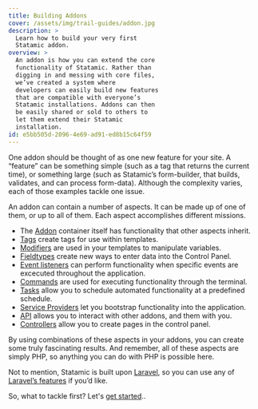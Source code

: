 ```yaml
---
title: Building Addons
cover: /assets/img/trail-guides/addon.jpg
description: >
  Learn how to build your very first
  Statamic addon.
overview: >
  An addon is how you can extend the core
  functionality of Statamic. Rather than
  digging in and messing with core files,
  we’ve created a system where
  developers can easily build new features
  that are compatible with everyone’s
  Statamic installations. Addons can then
  be easily shared or sold to others to
  let them extend their Statamic
  installation.
id: e5bb505d-2096-4e69-ad91-ed8b15c64f59
---
```

One addon should be thought of as one new feature for your site. A “feature” can be something simple (such as a tag that returns the current time), or something large (such as Statamic’s form-builder, that builds, validates, and can process form-data). Although the complexity varies, each of those examples tackle one issue.

An addon can contain a number of aspects. It can be made up of one of them, or up to all of them. Each aspect accomplishes different missions.

- The [Addon][addon] container itself has functionality that other aspects inherit.
- [Tags][tags] create tags for use within templates.
- [Modifiers][modifiers] are used in your templates to manipulate variables.
- [Fieldtypes][fieldtypes] create new ways to enter data into the Control Panel.
- [Event listeners][event-listeners] can perform functionality when specific events are excecuted throughout the application.
- [Commands][commands] are used for executing functionality through the terminal.
- [Tasks][tasks] allow you to schedule automated functionality at a predefined schedule.
- [Service Providers][service-providers] let you bootstrap functionality into the application.
- [API][api] allows you to interact with other addons, and them with you.
- [Controllers][controllers] allow you to create pages in the control panel.


By using combinations of these aspects in your addons, you can create some truly fascinating results. And remember, all of these aspects are simply PHP, so anything you can do with PHP is possible here.

Not to mention, Statamic is built upon [Laravel][laravel], so you can use any of [Laravel’s features][laravels-features] if you’d like.

So, what to tackle first? Let's [get started][getting-started]..

[getting-started]: /addons/getting-started
[addon]: /addons/anatomy/addon
[tags]: /addons/anatomy/tags
[modifiers]: /addons/anatomy/modifiers
[fieldtypes]: /addons/anatomy/fieldtypes
[event-listeners]: /addons/anatomy/event-listeners
[commands]: /addons/anatomy/commands
[tasks]: /addons/anatomy/tasks
[service-providers]: /addons/anatomy/service-providers
[api]: /addons/anatomy/api
[controllers]: /addons/anatomy/controllers
[laravel]: http://laravel.com
[laravels-features]: http://laravel.com/docs
